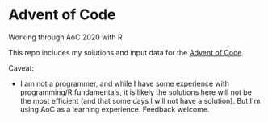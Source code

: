 # Advent of Code
Working through AoC 2020 with R

This repo includes my solutions and input data for the [Advent of Code](https://adventofcode.com/).

Caveat:
- I am not a programmer, and while I have some experience with programming/R fundamentals, it is likely the solutions here will not be the most efficient (and that some days I will not have a solution). But I'm using AoC as a learning experience. Feedback welcome.
